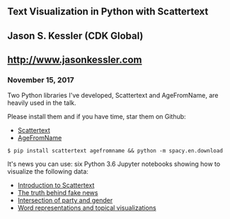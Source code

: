 ## Text Visualization in Python with Scattertext
## Jason S. Kessler (CDK Global)
## http://www.jasonkessler.com
### November 15, 2017

Two Python libraries I've developed, Scattertext and AgeFromName, are heavily used in the talk.

Please install them and if you have time, star them on Github:

- [Scattertext](https://github.com/JasonKessler/scattertext)
- [AgeFromName](https://github.com/JasonKessler/agefromname)

`$ pip install scattertext agefromname && python -m spacy.en.download`

It's news you can use: six Python 3.6 Jupyter notebooks showing how to visualize the following data:

- [Introduction to Scattertext](https://nbviewer.jupyter.org/github/JasonKessler/Scattertext-BBD2017/blob/master/Scattertext-Intro-Part-1.ipynb)
- [The truth behind fake news](https://nbviewer.jupyter.org/github/JasonKessler/Scattertext-BBD2017/blob/master/Fake-News-Analysis.ipynb)
- [Intersection of party and gender](https://nbviewer.jupyter.org/github/JasonKessler/Scattertext-BBD2017/blob/master/Scattertext-Intro-Part-2.ipynb)
- [Word representations and topical visualizations](https://nbviewer.jupyter.org/github/JasonKessler/Scattertext-BBD2017/blob/master/Scattertext-Intro-Part-3.ipynb)
